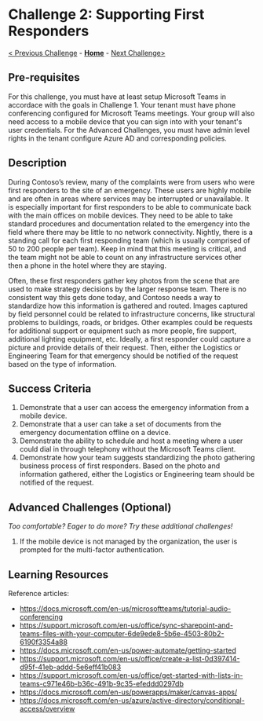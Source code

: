 # Challenge 2: Supporting First Responders

[< Previous Challenge](./01-collaboration.md) - **[Home](../README.md)** - [Next Challenge>](./03-citizenservices.md)

## Pre-requisites
For this challenge, you must have at least setup Microsoft Teams in accordace with the goals in Challenge 1. Your tenant must have phone conferencing configured for Microsoft Teams meetings. Your group will also need access to a mobile device that you can sign into with your tenant's user credentials. For the Advanced Challenges, you must have admin level rights in the tenant configure Azure AD and corresponding policies.

## Description
During Contoso’s review, many of the complaints were from users who were first responders to the site of an emergency. These users are highly mobile and are often in areas where services may be interrupted or unavailable. It is especially important for first responders to be able to communicate back with the main offices on mobile devices. They need to be able to take standard procedures and documentation related to the emergency into the field where there may be little to no network connectivity. Nightly, there is a standing call for each first responding team (which is usually comprised of 50 to 200 people per team). Keep in mind that this meeting is critical, and the team might not be able to count on any infrastructure services other then a phone in the hotel where they are staying.

Often, these first responders gather key photos from the scene that are used to make strategy decisions by the larger response team. There is no consistent way this gets done today, and Contoso needs a way to standardize how this information is gathered and routed. Images captured by field personnel could be related to infrastructure concerns, like structural problems to buildings, roads, or bridges. Other examples could be requests for additional support or equipment such as more people, fire support, additional lighting equipment, etc. Ideally, a first responder could capture a picture and provide details of their request.  Then, either the Logistics or Engineering Team for that emergency should be notified of the request based on the type of information.


## Success Criteria

1. Demonstrate that a user can access the emergency information from a mobile device.
1. Demonstrate that a user can take a set of documents from the emergency documentation offline on a device.
1. Demonstrate the ability to schedule and host a meeting where a user could dial in through telephony without the Microsoft Teams client.
1. Demonstrate how your team suggests standardizing the photo gathering business process of first responders. Based on the photo and information gathered, either the Logistics or Engineering team should be notified of the request.

## Advanced Challenges (Optional)

*Too comfortable?  Eager to do more?  Try these additional challenges!*

1. If the mobile device is not managed by the organization, the user is prompted for the multi-factor authentication.

## Learning Resources

Reference articles:
- <https://docs.microsoft.com/en-us/microsoftteams/tutorial-audio-conferencing>
- <https://support.microsoft.com/en-us/office/sync-sharepoint-and-teams-files-with-your-computer-6de9ede8-5b6e-4503-80b2-6190f3354a88>
- <https://docs.microsoft.com/en-us/power-automate/getting-started>
- <https://support.microsoft.com/en-us/office/create-a-list-0d397414-d95f-41eb-addd-5e6eff41b083>
- <https://support.microsoft.com/en-us/office/get-started-with-lists-in-teams-c971e46b-b36c-491b-9c35-efeddd0297db>
- <https://docs.microsoft.com/en-us/powerapps/maker/canvas-apps/>
- <https://docs.microsoft.com/en-us/azure/active-directory/conditional-access/overview>







